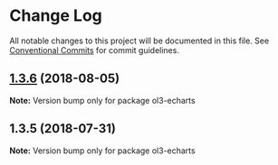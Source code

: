 # Change Log

All notable changes to this project will be documented in this file.
See [Conventional Commits](https://conventionalcommits.org) for commit guidelines.

<a name="1.3.6"></a>
## [1.3.6](https://github.com/sakitam-fdd/ol3Echarts/compare/ol3-echarts@1.3.5...ol3-echarts@1.3.6) (2018-08-05)




**Note:** Version bump only for package ol3-echarts

<a name="1.3.5"></a>
## 1.3.5 (2018-07-31)




**Note:** Version bump only for package ol3-echarts
